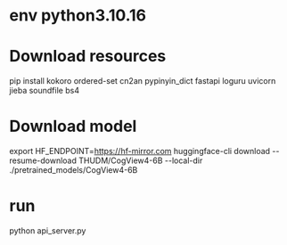 # env python3.10.16

# Download resources
pip install kokoro ordered-set cn2an pypinyin_dict fastapi loguru uvicorn jieba soundfile bs4

# Download model
export HF_ENDPOINT=https://hf-mirror.com
huggingface-cli download --resume-download THUDM/CogView4-6B --local-dir ./pretrained_models/CogView4-6B

# run
python api_server.py
